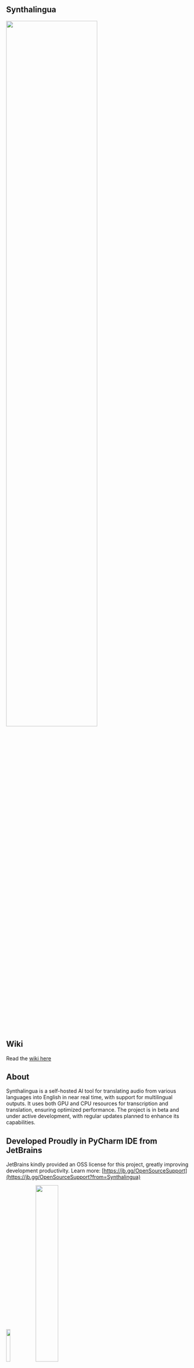 ## Synthalingua
<img src="https://github.com/cyberofficial/Synthalingua/assets/19499442/c81d2c51-bf85-4055-8243-e6a1262cce8a" width=70%>

## Wiki
Read the [wiki here](https://github.com/cyberofficial/Synthalingua/wiki)

## About
Synthalingua is a self-hosted AI tool for translating audio from various languages into English in near real time, with support for multilingual outputs. It uses both GPU and CPU resources for transcription and translation, ensuring optimized performance. The project is in beta and under active development, with regular updates planned to enhance its capabilities.

## Developed Proudly in PyCharm IDE from JetBrains
JetBrains kindly provided an OSS license for this project, greatly improving development productivity.
Learn more: [https://jb.gg/OpenSourceSupport](https://jb.gg/OpenSourceSupport?from=Synthalingua)

[<img src="https://resources.jetbrains.com/storage/products/company/brand/logos/jb_beam.png" width="15%">](https://www.jetbrains.com/?from=Synthalingua)
[<img src="https://resources.jetbrains.com/storage/products/company/brand/logos/PyCharm.png" width="35%">](https://www.jetbrains.com/pycharm/?from=Synthalingua)

## Download the Portable Version with GUI
[<img src="https://i.imgur.com/dyZz6u5.png" width=60%>](https://cyberofficial.itch.io/synthalingua)

### Badges
[![CodeQL](https://github.com/cyberofficial/Synthalingua/actions/workflows/codeql.yml/badge.svg)](https://github.com/cyberofficial/Synthalingua/actions/workflows/codeql.yml)

#### This README is a work in progress and will be updated over time.

### Table of Contents
| Section | Description |
| ------- | ----------- |
| [Disclaimers & Warnings](#disclaimers--warnings) | Important usage notes, limitations, and ethical guidelines |
| [To Do List](#todo) | Planned features and development status |
| [Contributors](#contributors) | Project contributors |
| [Installation & Setup](#installation) | How to install and set up Synthalingua |
| [System Requirements](#system-requirements) | Hardware and software requirements |
| [Command-Line Arguments](#command-line-arguments-by-category) | All available flags, organized by category |
| [Usage](#usage) | How to use Synthalingua and example commands |
| [Word Block List](#word-block-list) | Filtering unwanted words/phrases |
| [Web Server & Discord Integration](#web-server--discord-integration) | Integration features and usage |
| [Things to Note](#things-to-note) | Additional tips and recommendations |
| [Troubleshooting](#troubleshooting) | Common issues and solutions |
| [Additional Information](#additional-information) | Model sources and references |
| [Video Demonstration](#video-demonstration) | Demo videos |

## Disclaimers & Warnings
Synthalingua is a work in progress and may occasionally produce translation errors or bugs. While it works well in many scenarios, it is not perfect. Updates are released regularly to improve performance and accuracy.

- **Translation accuracy is highest with clear, slow speech.** Fast or mumbled speech, or noisy environments, may reduce accuracy. For best results, use the tool in a quiet setting with clear speech.
- **Intended for casual, non-professional use.** Synthalingua is ideal for language learning, informal conversations, or understanding foreign content for entertainment. It is not suitable for professional or high-stakes translations (e.g., legal, medical, or official documents).
- **Ethical use is your responsibility.** Do not use Synthalingua to spread misinformation or hate speech. Always verify translations before sharing, especially if accuracy is critical.
- **Use at your own risk.** The developers are not liable for any damages or consequences resulting from use of this tool. You assume all responsibility for your actions.
- **Not a replacement for human translators.** For complex or specialized content, consult a professional translator.
- **Performance depends on your hardware.** Faster CPUs/GPUs yield better results. Internet speed and microphone quality have minimal impact.
- **Synthalingua is a tool, not a service.** If use of this tool violates any platform’s terms of service, you are solely responsible for any consequences.

## TODO
| Todo  | Sub-Task                                                                                                                                                                                                                                               | Status |
|-------|--------------------------------------------------------------------------------------------------------------------------------------------------------------------------------------------------------------------------------------------------------|--------|
| Add support for AMD GPUs. | ROCm support - WSL 2.0/Linux Only                                                                                                                                                                                                                      | ✅      |
|       | OpenCL support - Linux Only                                                                                                                                                                                                                            | ✅      |
| Add support API access. |                                                                                                                                                                                                                                                        | ✅      |
| Custom localhost web server. |                                                                                                                                                                                                                                                        | ✅      |
| Add reverse translation. |                                                                                                                                                                                                                                                        | ✅      |
|       | Localize script to other languages. (Will take place after reverse translations.)                                                                                                                                                                      | ❌      |
| Custom dictionary support. |                                                                                                                                                                                                                                                        | ❌      |
| GUI.  |                                                                                                                                                                                                                                                        | ✅      |
| Sub Title Creation |                                                                                                                                                                                                                                                        | ✅      |
| Linux support. |                                                                                                                                                                                                                                                        | ✅      |
| Improve performance. |                                                                                                                                                                                                                                                        | ❌      |
|       | Compressed Model Format for lower ram users                                                                                                                                                                                                            | ✅      |
|       | Better large model loading speed                                                                                                                                                                                                                       | ✅      |
|          | Split model up into multiple chunks based on usage                                                                                                                                                                                                     | ❌      |
| Stream Audio from URL |                                                                                                                                                                                                                                                        | ✅      |
| Increase model swapping accuracy. |                                                                                                                                                                                                                                                        | ❌      |
| No Microphone Required | Streaming Module                                                                                                                                                                                                                                       | ✅      |
| Server Control Panel | Currently under work, will come out in a future release. I've want to get this out soon as possible, but I've been running into road blocks. This is a higher prio feature, please keep an eye out for a future dev blog on more details and previews! | 🚧     |


# Contributors 
## [Guidelines](https://github.com/cyberofficial/Synthalingua/contribute)
#### [@DaniruKun](https://github.com/DaniruKun) - https://watsonindustries.live
#### [@Expletive](https://github.com/Expletive) - https://evitelpxe.neocities.org 
#### [@Adenser](https://github.com/Adenser)

# System Requirements
| Supported GPUs | Description |
| -------------- | ----------- |
| Nvidia Dedicated Graphics | Supported |
| Nvidia Integrated Graphics | Tested - Not Supported |
| AMD/ATI | * Linux Verified |
| Intel Arc | Not Supported |
| Intel HD | Not Supported |
| Intel iGPU | Not Supported |

### GUI Portable Version (not the CLI portable)
* Minimum supported Windows Version is now Windows 10.0.17763
  * Windows 7 is no longer supported due to the change of .NET builds.
  * You may download the source code and change to Windows 7, but it's not suggested to keep using Windows 7.

You can find full list of supported Nvida GPUs here:
* [Official Nvidia List](https://developer.nvidia.com/cuda-gpus)
* [Simple List](https://gist.github.com/standaloneSA/99788f30466516dbcc00338b36ad5acf)

| Requirement | Minimum | Moderate | Recommended | Best Performance |
| ----------- | ------- | -------- | ----------- | ---------------- |
| CPU Cores | 2 | 6 | 8 | 16 |
| CPU Clock Speed (GHz) | 2.5 or higher | 3.0 or higher | 3.5 or higher | 4.0 or higher |
| RAM (GB) | 4 or higher | 8 or higher | 16 or higher | 16 or higher |
| GPU VRAM (GB) | 2 or higher | 6 or higher | 8 or higher | 12 or higher |
| Free Disk Space (GB) | 15 or higher | 15 or higher | 15 or higher | 15 or higher |
| GPU (suggested) As long as the gpu you have is within vram spec, it should work fine. | Nvidia GTX 1050 or higher | Nvidia GTX 1660 or higher | Nvidia RTX 3070 or higher | Nvidia RTX 3090 or higher |

Note:
- Nvidia GPU support on Linux and Windows
- Nvidia GPU is suggested but not required.
- AMD GPUs are supported on linux, not Windows, but will *try* to be supported soon.

The tool will work on any system that meets the minimum requirements. For best results, meet the recommended or best performance requirements. You can mix and match requirements (e.g., a high-end CPU with a moderate GPU).

## A microphone is optional. Use the `--stream` flag to stream audio from an HLS source. See [Examples](#examples) for more information.
### You’ll need a software or hardware audio input source. See issue [#63](https://github.com/cyberofficial/Synthalingua/issues/63) for details.

## Installation
1. Download and install [Python 3.10.9](https://www.python.org/downloads/release/python-3109/).
     * Make sure to check the box that says "Add Python to PATH" when installing. If you don't check the box, you will have to manually add Python to your PATH. You can check this guide: [How to add Python to PATH](https://datatofish.com/add-python-to-windows-path/).
     * You can choose any python version that is 3.10.9 up to the latest version. The tool will *not* work on any python version that is 3.11 or higher. Must be 3.10.9+ not 3.11.x.
     * Make sure to grab the x64 bit version! This program is not compatible with x86. (32bit)
2. Download and install [Git](https://git-scm.com/downloads).
     * Using default settings is fine.
3. Download and install FFMPEG
     * Instructions: https://github.com/cyberofficial/Synthalingua/issues/2#issuecomment-1491098222
4. Download and install CUDA [Optional, but needs to be installed if using GPU]
     * https://developer.nvidia.com/cuda-downloads
5. Run setup script
     * **On Windows**: `setup.bat`
     * **On Linux**: `setup.bash`
          * Please ensure you have `gcc` installed and `portaudio19-dev` installed (or `portaudio-devel` for some machines`)
     * If you get an error saying "Setup.bat is not recognized as an internal or external command, operable program or batch file.", houston we have a problem. This will require you to fix your operating system.
6. Run the newly created batch file/bash script. You can edit that file to change the settings.
     * If you get an error saying it is "not recognized as an internal or external command, operable program or batch file.", make sure you have  installed and added to your PATH, and make sure you have git installed. If you have python and git installed and added to your PATH, then create a new issue on the repo and I will try to help you fix the issue.

## Command-Line Arguments by Category

Below is a categorized list of all command-line arguments supported by Synthalingua, organized for clarity and ease of use.

### General Operation
| Flag | Description |
| ---- | ----------- |
| `--about` | Show information about the app and contributors. |
| `--updatebranch` | Choose which branch to check for updates (`master`, `dev-testing`, `bleeding-under-work`, `disable`). |
| `--no_log` | Only show the last line of the transcription (not a running log). |
| `--keep_temp` | Keep temporary audio files (may use more disk space over time). |
| `--save_transcript` | Save the transcript to a text file. |
| `--save_folder` | Set the folder to save the transcript to. |

### Model & Device Selection
| Flag | Description |
| ---- | ----------- |
| `--ram` | Set the model size based on RAM/VRAM (choices: `1gb`, `2gb`, `3gb`, `6gb`, `7gb`, `11gb-v2`, `11gb-v3`). |
| `--ramforce` | Force the script to use the selected RAM/VRAM model. |
| `--fp16` | Enable FP16 mode for faster inference (may reduce accuracy slightly). |
| `--device` | Select device for inference (`cpu` or `cuda`). |
| `--cuda_device` | Select CUDA device index (default: 0). |
| `--model_dir` | Directory to store/download models. |
| `--use_finetune` | Use a fine-tuned model (currently disabled). |

### Audio Input & Microphone
| Flag | Description |
| ---- | ----------- |
| `--microphone_enabled` | Enable microphone input. |
| `--list_microphones` | List available microphones and exit. |
| `--set_microphone` | Set the default microphone by name or index. |
| `--energy_threshold` | Set the energy threshold for audio detection (default: 100). |
| `--mic_calibration_time` | Duration (seconds) for microphone calibration. Use 0 for default (5s). |
| `--record_timeout` | Real-time recording chunk length (seconds). |
| `--phrase_timeout` | Silence duration (seconds) before starting a new transcription line. |

### Streaming & File Input
| Flag | Description |
| ---- | ----------- |
| `--stream` | Stream audio from an HLS source (e.g., Twitch, YouTube). |
| `--stream_language` | Language of the stream (default: English). |
| `--stream_target_language` | Language to translate the stream to. |
| `--stream_translate` | Enable translation for the stream. |
| `--stream_transcribe` | Enable transcription for the stream. |
| `--stream_original_text` | Show detected original text from the stream. |
| `--stream_chunks` | Number of chunks to split the stream into (default: 5). |
| `--auto_hls` | Auto-adjust HLS chunk batching: samples the stream to detect segment duration, then prompts you to set the optimal chunk size (number of segments per batch) before starting stream transcription. Useful for reducing latency and tuning live stream performance. |
| `--cookies` | Name of the cookies file (without `.txt`). |
| `--remote_hls_password_id` | Password ID for the webserver (e.g., `id`, `key`). |
| `--remote_hls_password` | Password for the HLS webserver. |

### Language & Translation
| Flag | Description |
| ---- | ----------- |
| `--language` | Source language (ISO 639-1 code or English name). |
| `--target_language` | Target language for translation (ISO 639-1 code or English name). |
| `--translate` | Enable translation to English. |
| `--transcribe` | Transcribe audio to a set target language. |
| `--auto_language_lock` | Automatically lock language after several detections. |
| `--condition_on_previous_text` | Use previous output as prompt for next window (reduces repetition). |

### Output, Captions, and Filtering
| Flag | Description |
| ---- | ----------- |
| `--makecaptions` | Enable captions mode (requires file input/output/name). |
| `--file_input` | Path to input file for captioning. |
| `--file_output` | Output folder for captions. |
| `--file_output_name` | Output file name (without extension). |
| `--ignorelist` | Path to blacklist file for filtering words/phrases. |

### Web Server & Integration
| Flag | Description |
| ---- | ----------- |
| `--portnumber` | Port number for the local web server. |
| `--discord_webhook` | Discord webhook URL for notifications and results. |

### Advanced & Debugging
| Flag | Description |
| ---- | ----------- |
| `--retry` | Retry failed transcriptions/translations. |
| `--debug` | Enable debug output. |

---

## Usage
Synthalingua uses argparse to accept command-line arguments. Below are the main options:
| Flag | Description |
| ---- | ----------- |
| `--ram` | Change the amount of RAM to use. Default is 4GB. Choices are "1GB", "2GB", "4GB", "6GB", "12GB-v2", "12GB-v3". |
| `--ramforce` | Use this flag to force the script to use desired VRAM. May cause the script to crash if there is not enough VRAM available. |
| `--fp16` | This allows for more accurate information being passed to the process. This will grant the AL the ability to process more information at the cost of speed. You will not see heavy impact on stronger hardware. Combine 12gb-v3 + fp16 Flags (Precision Mode on the GUI) for the ultimate experience. | 
| `--energy_threshold` | Set the energy level for microphone to detect. Default is 100. Choose from 1 to 1000; anything higher will be harder to trigger the audio detection. |
| `--mic_calibration_time` | How long to calibrate the mic for in seconds. To skip user input type 0 and time will be set to 5 seconds. |
| `--record_timeout` | Set the time in seconds for real-time recording. Default is 2 seconds. |
| `--phrase_timeout` | Set the time in seconds for empty space between recordings before considering it a new line in the transcription. Default is 1 second. |
| `--translate` | Translate the transcriptions to English. Enables translation. |
| `--transcribe` | Transcribe the audio to a set target language. Target Language flag is required. |
| `--target_language` | Select the language to translate to. Available choices are a list of languages in ISO 639-1 format, as well as their English names. |
| `--language` | Select the language to translate from. Available choices are a list of languages in ISO 639-1 format, as well as their English names. |
| ~~`--auto_model_swap`~~ | ~~Automatically swap the model based on the detected language. Enables automatic model swapping.~~ Removed, deprecated. |
| `--device` | Select the device to use for the model. Default is "cuda" if available. Available options are "cpu" and "cuda". When setting to CPU you can choose any RAM size as long as you have enough RAM. The CPU option is optimized for multi-threading, so if you have like 16 cores, 32 threads, you can see good results. |
| `--cuda_device` | Select the CUDA device to use for the model. Default is 0. |
| `--discord_webhook` | Set the Discord webhook to send the transcription to. |
| `--list_microphones` | List available microphones and exit. |
| `--set_microphone` | Set the default microphone to use. You can set the name or its ID number from the list. |
| `--microphone_enabled` | Enables microphone usage. Add `true` after the flag. |
| `--auto_language_lock` | Automatically lock the language based on the detected language after 5 detections. Enables automatic language locking. Will help reduce latency. Use this flag if you are using non-English and if you do not know the current spoken language. |
| `--model_dir` | Default location is "model" folder. You can use this argument to change location. |
| ~~`--use_finetune`~~ | ~~Use fine-tuned model. This will increase accuracy, but will also increase latency. Additional VRAM/RAM usage is required.~~ ⚠️ Fine Tune model is being retrained. Command flag is useless in current code. |
| `--no_log` | Makes it so only the last thing translated/transcribed is shown rather log style list. |
| `--updatebranch` | Check which branch from the repo to check for updates. Default is **master**, choices are **master** and **dev-testing** and **bleeding-under-work**. To turn off update checks use **disable**. **bleeding-under-work** is basically latest changes and can break at any time. |
| `--keep_temp` | Keeps audio files in the **out** folder. This will take up space over time though. |
| `--portnumber` | Set the port number for the web server. If no number is set then the web server will not start. |
| `--retry` | Retries translations and transcription if they fail. |
| `--about` | Shows about the app. |
| `--save_transcript` | Saves the transcript to a text file. |
| `--save_folder` | Set the folder to save the transcript to. |
| `--stream` | Stream audio from a HLS stream. |
| `--stream_language` | Language of the stream. Default is English. |
| `--stream_target_language` | Language to translate the stream to. Default is English. Needed for `--stream_transcribe` |
| `--stream_translate` | Translate the stream. |
| `--stream_transcribe` | Transcribe the stream to different language. Use `--stream_target_language` to change the output.  |
| `--stream_original_text` | Show the detected original text. |
| `--stream_chunks` | How many chunks to split the stream into. Default is 5 is recommended to be between 3 and 5. YouTube streams should be 1 or 2, twitch should be 5 to 10. The higher the number, the more accurate, but also the slower and delayed the stream translation and transcription will be. |
| `--cookies` | Cookies file name, just like twitch, youtube, twitchacc1, twitchacczed |
| `--makecaptions` | Set program to captions mode, requires file_input, file_output, file_output_name |
| `--file_input` | Location of file for the input to make captions for, almost all video/audio format supported (uses ffmpeg) |
| `--file_output` | Location of folder to export the captions |
| `--file_output_name` | File name to export as without any ext. |
| `--ignorelist` | Usage is "`--ignorelist "C:\quoted\path\to\wordlist.txt"`" |
| `--condition_on_previous_text` | Will help the model from repeating itself, but may slow up the process. |
| `--remote_hls_password_id` | Password ID for the webserver. Usually like 'id', or 'key'. Key is default for the program though, so when it asks for id/password, Synthalingua will be `key=000000` - `key`=`id` - `0000000`=`password` 16 chars long. |
| `--remote_hls_password` | Password for the hls webserver.|
| `--auto_hls` | Auto-adjust HLS chunk batching: samples the stream to detect segment duration, then prompts you to set the optimal chunk size (number of segments per batch) before starting stream transcription. Useful for reducing latency and tuning live stream performance. |

### Word Block List
Use the `--ignorelist` flag to load a blacklist file containing words or phrases to filter from output. The file should be a `.txt` file with one word or phrase per line (empty lines are ignored). This helps remove unwanted or misheard words from transcriptions and subtitles.

**Note:** The ignore list works in all modes—microphone, file, and stream. Any words or phrases in your blacklist will be filtered from all output, including Discord webhook messages.

## Web Server & Discord Integration
- **Discord Integration:** Use `--discord_webhook` to send transcriptions and error notifications to a Discord channel. Long messages are automatically split, and rate limits are handled gracefully.
- **Web Server:** Launch a local Flask server with `--portnumber` to view real-time subtitles in your browser. Supports query parameters to show/hide original, translated, or transcribed text.

# Things to Note
- Adjust the energy threshold (`--energy_threshold`) to suit your environment. The default is 100. Higher values make audio detection harder to trigger; lower values make it easier. Best results are typically with values between 250 and 500.
- When using the Discord webhook, always put the URL in quotes. Example: `--discord_webhook "https://discord.com/api/webhooks/1234567890/1234567890"`
- An internet connection is required the first time you use Synthalingua to download models. After models are downloaded, you can use the tool offline. Changing RAM size will download additional models as needed.
- ~~The fine-tuned model will automatically be downloaded from OneDrive via direct public link. In the event of failure~~ [ ⚠️ Finetune Model download is disabled; model is being retrained. ]
- Using multiple streaming options at once may cause issues, as this adds more jobs to the audio queue.

## Examples
#### Please note, make sure you edit the livetranslation.bat/livetranslation.bash file to change the settings. If you do not, it will use the default settings.

This will create captions, with the 12GB-v3 option and save to downloads.

**PLEASE NOTE, CAPTIONS WILL ONLY BE IN ENGLISH (Model limitation) THOUGH YOU CAN ALWAYS USE OTHER PROGRAMS TO TRANSLATE INTO OTHER LANGUAGES**

`python transcribe_audio.py --ram 12GB-v3 --makecaptions --file_input="C:\Users\username\Downloads\430796208_935901281333537_8407224487814569343_n.mp4" --file_output="C:\Users\username\Downloads" --file_output_name="430796208_935901281333537_8407224487814569343_n" --language Japanese --device cuda` 

You have a 12gb GPU and want to stream the audio from a live stream https://www.twitch.tv/somestreamerhere and want to translate it to English. You can run the following command:

`python transcribe_audio.py --ram 12GB-v3 --stream_translate --stream_language Japanese --stream https://www.twitch.tv/somestreamerhere`

Stream Sources from YouTube and Twitch are supported. You can also use any other stream source that supports HLS/m3u8.


You have a GPU with 6GB of memory and you want to use the Japanese model. You also want to translate the transcription to English. You also want to send the transcription to a Discord channel. You also want to set the energy threshold to 300. You can run the following command:

`python transcribe_audio.py --ram 6gb --translate --language ja --discord_webhook "https://discord.com/api/webhooks/1234567890/1234567890" --energy_threshold 300`

When choosing ram, you can only choose 1gb, 2gb, 4gb, 6gb, 12GB-v2, 12GB-v3. There are no in-betweens.

You have a 12gb GPU and you want to translate to Spanish from English, you can run the following command for v3 replace v3 with v2 if you prefer the original:

`python transcribe_audio.py --ram 12GB-v3 --transcribe --target_language Spanish --language en`

Lets say you have multiple audio devices and you want to use the one that is not the default. You can run the following command:
`python transcribe_audio.py --list_microphones`
This command will list all audio devices and their index. You can then use the index to set the default audio device. For example, if you want to use the second audio device, you can run the following command:
`python transcribe_audio.py --set_microphone "Realtek Audio (2- High Definiti"` to set the device to listen to. *Please note the quotes around the device name. This is required to prevent errors. Some names may be cut off, copy exactly what is in the quotes of the listed devices.

Example lets say I have these devices:
```
Microphone with name "Microsoft Sound Mapper - Input" found, the device index is 1
Microphone with name "VoiceMeeter VAIO3 Output (VB-Au" found, the device index is 2
Microphone with name "Headset (B01)" found, the device index is 3
Microphone with name "Microphone (Realtek USB2.0 Audi" found, the device index is 4
Microphone with name "Microphone (NVIDIA Broadcast)" found, the device index is 5
```

I would put `python transcribe_audio.py --set_microphone "Microphone (Realtek USB2.0 Audi"` to set the device to listen to.
-or-
I would put `python transcribe_audio.py --set_microphone 4` to set the device to listen to.

## Troubleshooting

If you encounter any issues with the tool, here are some common problems and their solutions:

* Python is not recognized as an internal or external command, operable program or batch file.
    * Make sure you have Python installed and added to your PATH.
    * If you recently installed Python, try restarting your computer to refresh the PATH environment variable.
    * Check that you installed the correct version of Python required by the application. Some applications may require a specific version of Python.
    * If you are still having issues, try running the command prompt as an administrator and running the installation again. However, only do this as a last resort and with caution, as running scripts as an administrator can potentially cause issues with the system.
* I get an error saying "No module named 'transformers'".
    * Re-run the setup.bat file.
        * If issues persist, make sure you have Python installed and added to your PATH.
        * Make sure you have the `transformers` module installed by running `pip install transformers`.
        * If you have multiple versions of Python installed, make sure you are installing the module for the correct version by specifying the Python version when running the command, e.g. `python -m pip install transformers`.
        * If you are still having issues, create a new issue on the repository and the developer may be able to help you fix the issue.
* Git is not recognized as an internal or external command, operable program or batch file.
    * Make sure you have Git installed and added to your PATH.
    * If you recently installed Git, try restarting your computer to refresh the PATH environment variable.
    * If you are still having issues, try running the command prompt as an administrator and running the installation again. However, only do this as a last resort and with caution, as running scripts as an administrator can potentially cause issues with the system.
* CUDA is not recognized or available.
    * Make sure you have CUDA installed. You can get it from [here](https://developer.nvidia.com/cuda-downloads).
    * CUDA is only for NVIDIA GPUs. If you have an AMD GPU, you have to use the CPU model. ROCm is not supported at this time.
* [WinError 2] The system cannot find the file specified
    Try this fix: https://github.com/cyberofficial/Real-Time-Translation/issues/2#issuecomment-1491098222
* Translator can't pickup stream sound
    * Check out this discussion thread for a possible fix: [#12 Discussion](https://github.com/cyberofficial/Synthalingua/discussions/12)
* Error: Audio source must be entered before adjusting.
    * You need to make sure you have a microphone set up. See issue [#63](https://github.com/cyberofficial/Synthalingua/issues/63) for additional information.
* Error: "could not find a version that satisfies the requirement torch" (See Issue [#82](https://github.com/cyberofficial/Synthalingua/issues/82)) )
  * Please make sure you have python 64bit installed. If you have 32bit installed, you will need to uninstall it and install 64bit. You can grab it here for windows. Windows Direct: https://www.python.org/ftp/python/3.10.9/python-3.10.9-amd64.exe Main: https://www.python.org/downloads/release/python-3109/
* Error generating captions: Please make sure the file name is in english letters. If you still get an error, please make a bug report.

# Additional Information
* Models used are from OpenAI Whisper - [Whisper](https://github.com/openai/whisper)
    * Models were fine tuned using this [Documentation](https://huggingface.co/blog/fine-tune-whisper#load-whisperfeatureextractor)

# Video Demonstration
Command line arguments used. `--ram 6gb --record_timeout 2 --language ja --energy_threshold 500`
[<img src="https://i.imgur.com/sXTWr76.jpg" width="50%">](https://streamable.com/m9mhfr)

Command line arguments used. `--ram 12GB-v2 --record_timeout 5 --language id --energy_threshold 500`
[<img src="https://i.imgur.com/2WbWpH4.jpg" width="50%">](https://streamable.com/skuhoh)
